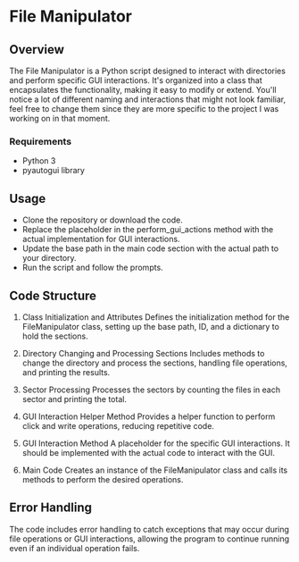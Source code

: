 # File Manipulator
## Overview
The File Manipulator is a Python script designed to interact with directories and perform specific GUI interactions. It's organized into a class that encapsulates the functionality, making it easy to modify or extend. You'll notice a lot of different naming and interactions
that might not look familiar, feel free to change them since they are more specific to the project I was working on in that moment.

### Requirements
- Python 3
- pyautogui library

## Usage
- Clone the repository or download the code.
- Replace the placeholder in the perform_gui_actions method with the actual implementation for GUI interactions.
- Update the base path in the main code section with the actual path to your directory.
- Run the script and follow the prompts.

## Code Structure
1. Class Initialization and Attributes
Defines the initialization method for the FileManipulator class, setting up the base path, ID, and a dictionary to hold the sections.

2. Directory Changing and Processing Sections
Includes methods to change the directory and process the sections, handling file operations, and printing the results.

3. Sector Processing
Processes the sectors by counting the files in each sector and printing the total.

4. GUI Interaction Helper Method
Provides a helper function to perform click and write operations, reducing repetitive code.

5. GUI Interaction Method
A placeholder for the specific GUI interactions. It should be implemented with the actual code to interact with the GUI.

6. Main Code
Creates an instance of the FileManipulator class and calls its methods to perform the desired operations.

## Error Handling
The code includes error handling to catch exceptions that may occur during file operations or GUI interactions, allowing the program to continue running even if an individual operation fails.


